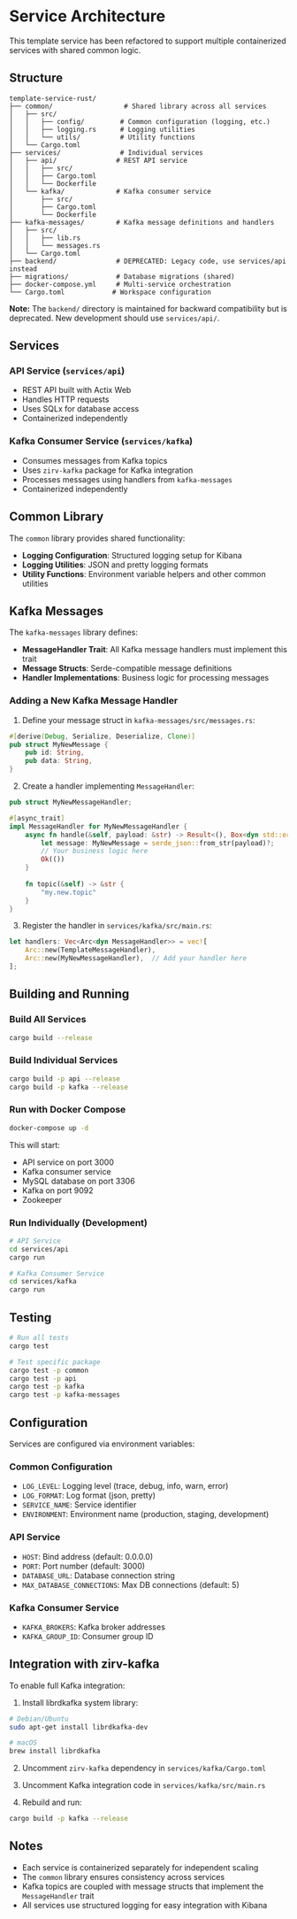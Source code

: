 # Service Architecture

This template service has been refactored to support multiple containerized services with shared common logic.

## Structure

```
template-service-rust/
├── common/                  # Shared library across all services
│   ├── src/
│   │   ├── config/         # Common configuration (logging, etc.)
│   │   ├── logging.rs      # Logging utilities
│   │   └── utils/          # Utility functions
│   └── Cargo.toml
├── services/               # Individual services
│   ├── api/               # REST API service
│   │   ├── src/
│   │   ├── Cargo.toml
│   │   └── Dockerfile
│   └── kafka/             # Kafka consumer service
│       ├── src/
│       ├── Cargo.toml
│       └── Dockerfile
├── kafka-messages/        # Kafka message definitions and handlers
│   ├── src/
│   │   ├── lib.rs
│   │   └── messages.rs
│   └── Cargo.toml
├── backend/               # DEPRECATED: Legacy code, use services/api instead
├── migrations/            # Database migrations (shared)
├── docker-compose.yml     # Multi-service orchestration
└── Cargo.toml            # Workspace configuration
```

**Note:** The `backend/` directory is maintained for backward compatibility but is deprecated. New development should use `services/api/`.

## Services

### API Service (`services/api`)
- REST API built with Actix Web
- Handles HTTP requests
- Uses SQLx for database access
- Containerized independently

### Kafka Consumer Service (`services/kafka`)
- Consumes messages from Kafka topics
- Uses `zirv-kafka` package for Kafka integration
- Processes messages using handlers from `kafka-messages`
- Containerized independently

## Common Library

The `common` library provides shared functionality:
- **Logging Configuration**: Structured logging setup for Kibana
- **Logging Utilities**: JSON and pretty logging formats
- **Utility Functions**: Environment variable helpers and other common utilities

## Kafka Messages

The `kafka-messages` library defines:
- **MessageHandler Trait**: All Kafka message handlers must implement this trait
- **Message Structs**: Serde-compatible message definitions
- **Handler Implementations**: Business logic for processing messages

### Adding a New Kafka Message Handler

1. Define your message struct in `kafka-messages/src/messages.rs`:
```rust
#[derive(Debug, Serialize, Deserialize, Clone)]
pub struct MyNewMessage {
    pub id: String,
    pub data: String,
}
```

2. Create a handler implementing `MessageHandler`:
```rust
pub struct MyNewMessageHandler;

#[async_trait]
impl MessageHandler for MyNewMessageHandler {
    async fn handle(&self, payload: &str) -> Result<(), Box<dyn std::error::Error>> {
        let message: MyNewMessage = serde_json::from_str(payload)?;
        // Your business logic here
        Ok(())
    }
    
    fn topic(&self) -> &str {
        "my.new.topic"
    }
}
```

3. Register the handler in `services/kafka/src/main.rs`:
```rust
let handlers: Vec<Arc<dyn MessageHandler>> = vec![
    Arc::new(TemplateMessageHandler),
    Arc::new(MyNewMessageHandler),  // Add your handler here
];
```

## Building and Running

### Build All Services
```bash
cargo build --release
```

### Build Individual Services
```bash
cargo build -p api --release
cargo build -p kafka --release
```

### Run with Docker Compose
```bash
docker-compose up -d
```

This will start:
- API service on port 3000
- Kafka consumer service
- MySQL database on port 3306
- Kafka on port 9092
- Zookeeper

### Run Individually (Development)
```bash
# API Service
cd services/api
cargo run

# Kafka Consumer Service
cd services/kafka
cargo run
```

## Testing

```bash
# Run all tests
cargo test

# Test specific package
cargo test -p common
cargo test -p api
cargo test -p kafka
cargo test -p kafka-messages
```

## Configuration

Services are configured via environment variables:

### Common Configuration
- `LOG_LEVEL`: Logging level (trace, debug, info, warn, error)
- `LOG_FORMAT`: Log format (json, pretty)
- `SERVICE_NAME`: Service identifier
- `ENVIRONMENT`: Environment name (production, staging, development)

### API Service
- `HOST`: Bind address (default: 0.0.0.0)
- `PORT`: Port number (default: 3000)
- `DATABASE_URL`: Database connection string
- `MAX_DATABASE_CONNECTIONS`: Max DB connections (default: 5)

### Kafka Consumer Service
- `KAFKA_BROKERS`: Kafka broker addresses
- `KAFKA_GROUP_ID`: Consumer group ID

## Integration with zirv-kafka

To enable full Kafka integration:

1. Install librdkafka system library:
```bash
# Debian/Ubuntu
sudo apt-get install librdkafka-dev

# macOS
brew install librdkafka
```

2. Uncomment `zirv-kafka` dependency in `services/kafka/Cargo.toml`

3. Uncomment Kafka integration code in `services/kafka/src/main.rs`

4. Rebuild and run:
```bash
cargo build -p kafka --release
```

## Notes

- Each service is containerized separately for independent scaling
- The `common` library ensures consistency across services
- Kafka topics are coupled with message structs that implement the `MessageHandler` trait
- All services use structured logging for easy integration with Kibana
